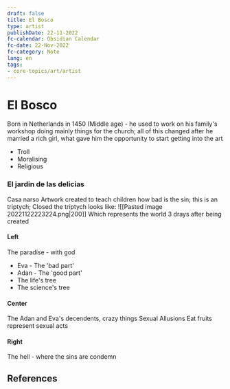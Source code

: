 ```yaml
---
draft: false
title: El Bosco
type: artist
publishDate: 22-11-2022
fc-calendar: Obsidian Calendar
fc-date: 22-Nov-2022
fc-category: Note
lang: en
tags:
- core-topics/art/artist
---
```


# El Bosco

Born in Netherlands in 1450 (Middle age) -  he used to work on his family's workshop doing mainly things for the church; all of this changed after he married a rich girl, what gave him the opportunity to start getting into the art 

- Troll
- Moralising 
- Religious 

### El jardin de las delicias
Casa narso 
Artwork created to teach children how bad is the sin; this is an triptych; Closed the triptych looks like:
![[Pasted image 20221122223224.png|200]]
Which represents the world 3 drays after being created

#### Left
The paradise - with god
- Eva - The 'bad part'
- Adan - The 'good part'
- The life's tree
- The science's tree

#### Center
The Adan and Eva's decendents, crazy things
Sexual Allusions
Eat fruits represent sexual acts

#### Right
The hell - where the sins are condemn 


## References
